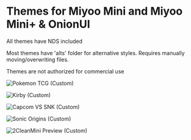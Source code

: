 # Themes for Miyoo Mini and Miyoo Mini+ & OnionUI

All themes have NDS included

Most themes have 'alts' folder for alternative styles. Requires manually moving/overwriting files.

Themes are not authorized for commercial use

![Pokemon TCG (Custom)](https://github.com/user-attachments/assets/b6767d2d-80b8-45e6-a6b7-1671f9f06023)

![Kirby (Custom)](https://github.com/user-attachments/assets/6ec9e659-40e0-42f7-99c3-7dcc2d0e8b92)

![Capcom VS SNK (Custom)](https://github.com/user-attachments/assets/02e16f1d-a2b8-4f86-b0f9-0930970fa591)

![Sonic Origins (Custom)](https://github.com/user-attachments/assets/aa51e4ed-0adb-439c-b9f7-4a83a6eb59ba)

![2CleanMini Preview (Custom)](https://github.com/user-attachments/assets/33b79235-198d-475f-8e97-c934ff9939b4)
